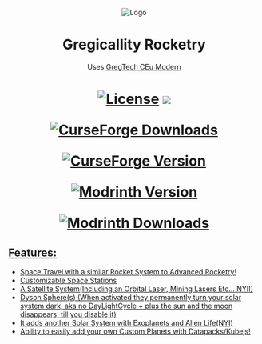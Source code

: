 <p align="center"><img src="https://cdn.discordapp.com/attachments/1098905706469539860/1213919118244188221/logo1.png?ex=65f73947&is=65e4c447&hm=e0024d1d5ae9595097cb70218e6eb923ff92980f3dd22bef0ea4fcc7d1d12603&" alt="Logo"></p>
<h1 align="center">Gregicallity Rocketry</h1>
<p align="center">Uses <a href="https://github.com/GregTechCEu/GregTech-Modern"> GregTech CEu Modern</a></i></b></p>
<h1 align="center">
    <a href="https://github.com/Argent-Matter/gcyr/blob/1.20.1/LICENSE"><img src="https://img.shields.io/github/license/Nomi-CEu/Nomi-CEu?style=for-the-badge&logo=github" alt="License"></a>
    <a href="https://discord.gg/bmsXZGHQUx"><img src="https://dcbadge.vercel.app/api/server/9eGYEDc7s9"/>
    <br>
    <p align="center"><img alt="CurseForge Downloads" src="https://img.shields.io/curseforge/dt/922713?style=plastic">
    <p align="center"><img alt="CurseForge Version" src="https://img.shields.io/curseforge/v/922713?style=plastic">
    <p align="center"><img alt="Modrinth Version" src="https://img.shields.io/modrinth/v/4VJrCEMZ?style=plastic">
    <p align="center"><img alt="Modrinth Downloads" src="https://img.shields.io/modrinth/dt/4VJrCEMZ?style=plastic">
</h1>

## Features:

 - Space Travel with a similar Rocket System to Advanced Rocketry!
 - Customizable Space Stations
 - A Satellite System(Including an Orbital Laser, Mining Lasers Etc... NYI!)
 - Dyson Sphere(s) (When activated they permanently turn your solar system dark, aka no DayLightCycle + plus the sun and the moon disappears, till you disable it)
 - It adds another Solar System with Exoplanets and Alien Life(NYI)
 - Ability to easily add your own Custom Planets with Datapacks/Kubejs!
